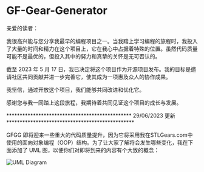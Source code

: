 # GF-Gear-Generator
亲爱的读者：

我很高兴能与您分享我最早的编程项目之一。当我踏上学习编程的旅程时，我投入了大量的时间和精力在这个项目上，它在我心中占据着特殊的位置。虽然代码质量可能不是最优的，但投入其中的努力和真挚的关怀是无可否认的。

截至 2023 年 5 月 17 日，我已决定将这个项目作为开源项目发布。我的目标是邀请社区共同贡献并进一步完善它，使其成为一项惠及众人的协作成果。

我坚信，通过开放这个项目，我们能够共同改进和优化它。

感谢您与我一同踏上这段旅程，我期待着共同见证这个项目的成长与发展。

*********************************************** 29/06/2023 更新 ************************************************

GFGG 即将迎来一些重大的代码质量提升，因为它将采用我在STLGears.com中使用的面向对象编程（OOP）结构。为了让大家了解将会发生哪些变化，我在下面添加了 UML 图，以便你们对即将到来的内容有个大致的概念：

![UML Diagram](./UML_Diagram.png)